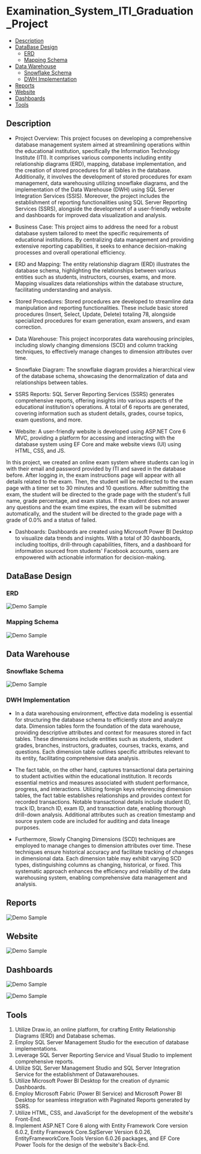 # Examination_System_ITI_Graduation_Project


- [Description](#description)
- [DataBase Design](#DataBase-Design)
    - [ERD](#ERD)
    - [Mapping Schema](#Mapping-Schema)
- [Data Warehouse](#Data-Warehouse)
    - [Snowflake Schema](#Snowflake-Schema)
    - [DWH Implementation](#DWH-Implementation)
- [Reports](#Reports)
- [Website](#Website)
- [Dashboards](#Dashboards)
- [Tools](#Tools)


## Description

- Project Overview:
This project focuses on developing a comprehensive database management system aimed at streamlining operations within the educational institution, specifically the Information Technology Institute (ITI). It comprises various components including entity relationship diagrams (ERD), mapping, database implementation, and the creation of stored procedures for all tables in the database. Additionally, it involves the development of stored procedures for exam management, data warehousing utilizing snowflake diagrams, and the implementation of the Data Warehouse (DWH) using SQL Server Integration Services (SSIS). Moreover, the project includes the establishment of reporting functionalities using SQL Server Reporting Services (SSRS), alongside the development of a user-friendly website and dashboards for improved data visualization and analysis.

- Business Case:
This project aims to address the need for a robust database system tailored to meet the specific requirements of educational institutions. By centralizing data management and providing extensive reporting capabilities, it seeks to enhance decision-making processes and overall operational efficiency.

- ERD and Mapping:
The entity relationship diagram (ERD) illustrates the database schema, highlighting the relationships between various entities such as students, instructors, courses, exams, and more. Mapping visualizes data relationships within the database structure, facilitating understanding and analysis.

- Stored Procedures:
Stored procedures are developed to streamline data manipulation and reporting functionalities. These include basic stored procedures (Insert, Select, Update, Delete) totaling 78, alongside specialized procedures for exam generation, exam answers, and exam correction.

- Data Warehouse:
This project incorporates data warehousing principles, including slowly changing dimensions (SCD) and column tracking techniques, to effectively manage changes to dimension attributes over time.

- Snowflake Diagram:
The snowflake diagram provides a hierarchical view of the database schema, showcasing the denormalization of data and relationships between tables.

- SSRS Reports:
SQL Server Reporting Services (SSRS) generates comprehensive reports, offering insights into various aspects of the educational institution's operations. A total of 6 reports are generated, covering information such as student details, grades, course topics, exam questions, and more.

- Website:
A user-friendly website is developed using ASP.NET Core 6 MVC, providing a platform for accessing and interacting with the database system using EF Core and make website views (UI) using HTML, CSS, and JS.

In this project, we created an online exam system where students can log in with their email and password provided by ITI and saved in the database before. After logging in, the exam instructions page will appear with all details related to the exam. Then, the student will be redirected to the exam  page with a timer set to 30 minutes and 10 questions. After submitting the exam, the student will be directed to the grade page with the student's full name, grade percentage, and exam status. If the 
student does not answer any questions and the exam time expires, the exam will be submitted  automatically, and the student will be directed to the grade page with a grade of 0.0% and a status of failed.

- Dashboards:
Dashboards are created using Microsoft Power BI Desktop to visualize data trends and insights. With a total of 30 dashboards, including tooltips, drill-through capabilities, filters, and a dashboard for information sourced from students' Facebook accounts, users are empowered with actionable information for decision-making.


## DataBase Design

### ERD
![Demo Sample](https://github.com/Sandra-Essa/Examination_System_ITI_Graduation_Project/blob/main/Media/ERD.png)

### Mapping Schema
![Demo Sample](https://github.com/Sandra-Essa/Examination_System_ITI_Graduation_Project/blob/main/Media/MappingDB.png)


## Data Warehouse

### Snowflake Schema
![Demo Sample](https://github.com/Sandra-Essa/Examination_System_ITI_Graduation_Project/blob/main/Media/Snowflake.png)

### DWH Implementation

- In a data warehousing environment, effective data modeling is essential for structuring the database schema to efficiently store and analyze data. Dimension tables form the foundation of the data warehouse, providing descriptive attributes and context for measures stored in fact tables. These dimensions include entities such as students, student grades, branches, instructors, graduates, courses, tracks, exams, and questions. Each dimension table outlines specific attributes relevant to its entity, facilitating comprehensive data analysis.

- The fact table, on the other hand, captures transactional data pertaining to student activities within the educational institution. It records essential metrics and measures associated with student performance, progress, and interactions. Utilizing foreign keys referencing dimension tables, the fact table establishes relationships and provides context for recorded transactions. Notable transactional details include student ID, track ID, branch ID, exam ID, and transaction date, enabling thorough drill-down analysis. Additional attributes such as creation timestamp and source system code are included for auditing and data lineage purposes.

- Furthermore, Slowly Changing Dimensions (SCD) techniques are employed to manage changes to dimension attributes over time. These techniques ensure historical accuracy and facilitate tracking of changes in dimensional data. Each dimension table may exhibit varying SCD types, distinguishing columns as changing, historical, or fixed. This systematic approach enhances the efficiency and reliability of the data warehousing system, enabling comprehensive data management and analysis.


## Reports
![Demo Sample](https://github.com/Sandra-Essa/Examination_System_ITI_Graduation_Project/blob/main/Media/SSRS%20Paginated.gif)

## Website
![Demo Sample](https://github.com/Sandra-Essa/Examination_System_ITI_Graduation_Project/blob/main/Media/Exam.gif)

## Dashboards
![Demo Sample](https://github.com/Sandra-Essa/Examination_System_ITI_Graduation_Project/blob/main/Media/ITI_Examination_System.gif)

![Demo Sample](https://github.com/Sandra-Essa/Examination_System_ITI_Graduation_Project/blob/main/Media/Facebook.png)


## Tools

1. Utilize Draw.io, an online platform, for crafting Entity Relationship Diagrams (ERD) and Database schemas.
2. Employ SQL Server Management Studio for the execution of database implementations.
3. Leverage SQL Server Reporting Service and Visual Studio to implement comprehensive reports.
4. Utilize SQL Server Management Studio and SQL Server Integration Service for the establishment of Datawarehouses.
5. Utilize Microsoft Power BI Desktop for the creation of dynamic Dashboards.
6. Employ Microsoft Fabric (Power BI Service) and Microsoft Power BI Desktop for seamless integration with Paginated Reports generated by SSRS.
7. Utilize HTML, CSS, and JavaScript for the development of the website's Front-End.
8. Implement ASP.NET Core 6 along with Entity Framework Core version 6.0.2, Entity Framework Core.SqlServer Version 6.0.26, EntityFrameworkCore.Tools Version 6.0.26 packages, and EF Core Power Tools for the design of the website's Back-End.
